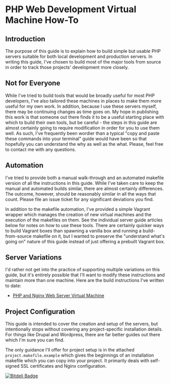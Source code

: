 # PHP Web Development Virtual Machine How-To

## Introduction
The purpose of this guide is to explain how to build simple but usable PHP servers suitable for both local development and production servers.  In writing this guide, I've chosen to build most of the major tools from source in order to track those projects' development more closely.

## Not for Everyone
While I've tried to build tools that would be broadly useful for most PHP developers, I've also tailored these machines in places to make them more useful for my own work.  In addition, because I use these servers myself, there may be continuing changes as time goes on.  My hope in publishing this work is that someone out there finds it to be a useful starting place with which to build their own tools, but be careful - the steps in this guide are almost certainly going to require modification in order for you to use them well.  As such, I've frequently been wordier than a typical "copy and paste these commands into your terminal" guide would have been so that hopefully you can understand the why as well as the what.  Please, feel free to contact me with any questions.

## Automation
I've tried to provide both a manual walk-through and an automated makefile version of all the instructions in this guide.  While I've taken care to keep the manual and automated builds similar, there are almost certainly differences.  The outcome, however, should be reasonably similar in all the ways that count.  Please file an issue ticket for any significant deviations you find.

In addition to the makefile automation, I've provided a simple Vagrant wrapper which manages the creation of new virtual machines and the execution of the makefiles on them.  See the individual server guide articles below for notes on how to use these tools.  There are certainly quicker ways to build Vagrant boxes than spawning a vanilla box and running a build-from-source makefile on it, but I wanted to preserve the "understand what's going on" nature of this guide instead of just offering a prebuilt Vagrant box.

## Server Variations
I'd rather not get into the practice of supporting multiple variations on this guide, but it's entirely possible that I'll want to modify these instructions and maintain more than one machine.  Here are the build instructions I've written to date:
- [PHP and Nginx Web Server Virtual Machine](docs/php_nginx_vm.md)

## Project Configuration
This guide is intended to cover the creation and setup of the servers, but intentionally stops without covering any project-specific installation details.  For things like Drupal and Wordpress, there are far better guides out there which I'm sure you can find.

The only guidance I'll offer for project setup is in the attached `project.makefile.example` which gives the beginnings of an installation makefile which you can copy into your project.  It primarily deals with self-signed SSL certificates and Nginx configuration.

[![Bitdeli Badge](https://d2weczhvl823v0.cloudfront.net/triplepoint/web_development_vm_how_to/trend.png)](https://bitdeli.com/free "Bitdeli Badge")
